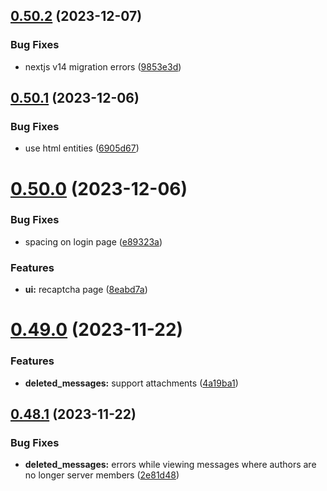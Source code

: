## [0.50.2](https://github.com/onesoft-sudo/sudobot-dashboard/compare/v0.50.1...v0.50.2) (2023-12-07)


### Bug Fixes

* nextjs v14 migration errors ([9853e3d](https://github.com/onesoft-sudo/sudobot-dashboard/commit/9853e3da15f37a8f9b5afdaa7f761f8ddb8f3b46))



## [0.50.1](https://github.com/onesoft-sudo/sudobot-dashboard/compare/v0.50.0...v0.50.1) (2023-12-06)


### Bug Fixes

* use html entities ([6905d67](https://github.com/onesoft-sudo/sudobot-dashboard/commit/6905d67d7023ac24fe10056a55bc31e9d2394392))



# [0.50.0](https://github.com/onesoft-sudo/sudobot-dashboard/compare/v0.49.0...v0.50.0) (2023-12-06)


### Bug Fixes

* spacing on login page ([e89323a](https://github.com/onesoft-sudo/sudobot-dashboard/commit/e89323a86c181feb7382d5977dafa7a7e8743c14))


### Features

* **ui:** recaptcha page ([8eabd7a](https://github.com/onesoft-sudo/sudobot-dashboard/commit/8eabd7a4eff6c55b9810af402ebcf3bffc681550))



# [0.49.0](https://github.com/onesoft-sudo/sudobot-dashboard/compare/v0.48.1...v0.49.0) (2023-11-22)


### Features

* **deleted_messages:** support attachments ([4a19ba1](https://github.com/onesoft-sudo/sudobot-dashboard/commit/4a19ba15f9ba068084060c49adaad48c9aca27d8))



## [0.48.1](https://github.com/onesoft-sudo/sudobot-dashboard/compare/v0.48.0...v0.48.1) (2023-11-22)


### Bug Fixes

* **deleted_messages:** errors while viewing messages where authors are no longer server members ([2e81d48](https://github.com/onesoft-sudo/sudobot-dashboard/commit/2e81d48784c05e4dcc6e5cf251c7804ef6e857e2))



